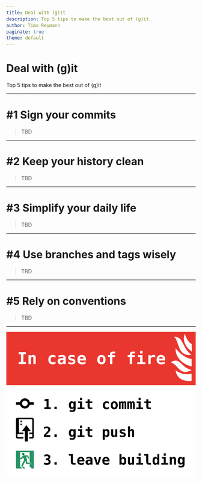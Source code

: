 ```yaml
---
title: Deal with (g)it
description: Top 5 tips to make the best out of (g)it
author: Timo Reymann
paginate: true
theme: default
---
```


# Deal with (g)it
Top 5 tips to make the best out of (g)it

---

# #1 Sign your commits

> TBD

---

# #2 Keep your history clean

> TBD

---

# #3 Simplify your daily life

> TBD

---

# #4 Use branches and tags wisely

> TBD

---

# #5 Rely on conventions

> TBD

---


![bg width:70%](./images/in_case_of_fire.png)
